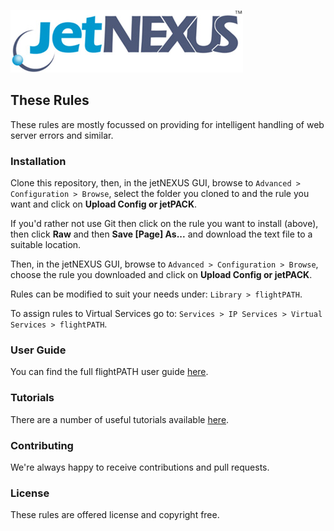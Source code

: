 ![jetNEXUS Logo](/jetnexus.jpg)

## These Rules

These rules are mostly focussed on providing for intelligent handling of web server errors and similar.

### Installation

Clone this repository, then, in the jetNEXUS GUI, browse to `Advanced > Configuration > Browse`, select the folder you cloned to and the rule you want and click on **Upload Config or jetPACK**. 

If you'd rather not use Git then click on the rule you want to install (above), then click **Raw** and then **Save [Page] As...** and download the text file to a suitable location. 

Then, in the jetNEXUS GUI, browse to `Advanced > Configuration > Browse`, choose the rule you downloaded and click on **Upload Config or jetPACK**.

Rules can be modified to suit your needs under: `Library > flightPATH`.

To assign rules to Virtual Services go to: `Services > IP Services > Virtual Services > flightPATH`.

### User Guide

You can find the full flightPATH user guide [here](http://www.jetnexus.com/usercentral/4-1-4/flightpath.html).

### Tutorials

There are a number of useful tutorials available [here](http://www.jetnexus.com/load-balancer/resources/flightpath-tutorials/).

### Contributing

We're always happy to receive contributions and pull requests.

### License

These rules are offered license and copyright free.
